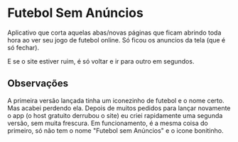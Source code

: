 <h1>Futebol Sem Anúncios</h2>
<p>Aplicativo que corta aquelas abas/novas páginas que ficam abrindo toda hora ao ver seu jogo de futebol online. Só ficou os anuncios da tela (que é só fechar).
</p>
<p>E se o site estiver ruim, é só voltar e ir para outro em segundos.</p>
<h2>Observações</h2>
<p>A primeira versão lançada tinha um iconezinho de futebol e o nome certo. Mas acabei perdendo ela. Depois de muitos pedidos para lançar novamente o app (o host gratuito derrubou o site) eu criei rapidamente uma segunda versão, sem muita frescura. Em funcionamento, é a mesma coisa do primeiro, só não tem o nome "Futebol sem Anúncios" e o icone bonitinho.</p>
